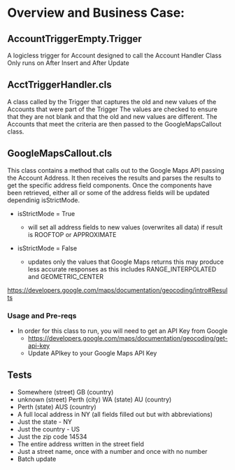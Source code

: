 # Overview and Business Case: 

## AccountTriggerEmpty.Trigger

A logicless trigger for Account designed to call the Account Handler Class
Only runs on After Insert and After Update

## AcctTriggerHandler.cls

A class called by the Trigger that captures the old and new values of the Accounts that were part of the Trigger
The values are checked to ensure that they are not blank and that the old and new values are different.
The Accounts that meet the criteria are then passed to the GoogleMapsCallout class.

## GoogleMapsCallout.cls

This class contains a method that calls out to the Google Maps API passing the Account Address.
It then receives the results and parses the results to get the specific address field components.
Once the components have been retrieved, either all or some of the address fields will be updated dependinig isStrictMode.

* isStrictMode = True
	* will set all address fields to new values (overwrites all data) if result is ROOFTOP or APPROXIMATE

* isStrictMode = False
	*	updates only the values that Google Maps returns 
		this may produce less accurate responses as this includes RANGE_INTERPOLATED and GEOMETRIC_CENTER

https://developers.google.com/maps/documentation/geocoding/intro#Results

### Usage and Pre-reqs
* In order for this class to run, you will need to get an API Key from Google
	* https://developers.google.com/maps/documentation/geocoding/get-api-key
	* Update APIkey to your Google Maps API Key 

## Tests

* Somewhere (street) GB (country)
* unknown (street) Perth (city) WA (state) AU (country)
* Perth (state) AUS (country)
* A full local address in NY (all fields filled out but with abbreviations)
* Just the state - NY
* Just the country - US
* Just the zip code 14534
* The entire address written in the street field
* Just a street name, once with a number and once with no number
* Batch update
